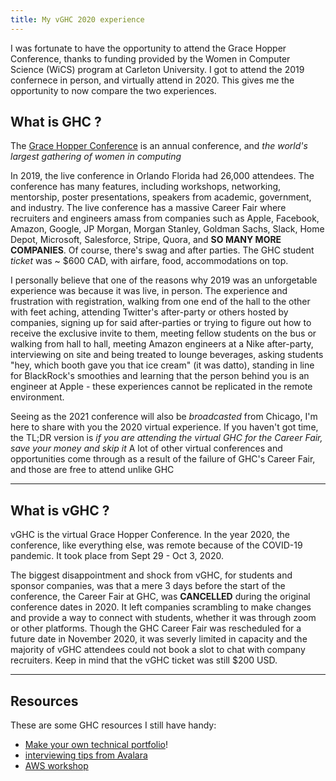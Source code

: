 ```yaml
---
title: My vGHC 2020 experience
---
```


I was fortunate to have the opportunity to attend the Grace Hopper Conference, thanks to funding provided by the Women in Computer Science (WiCS) program at Carleton University. I got to attend the 2019 confernece in person, and virtually attend in 2020. This gives me the opportunity to now compare the two experiences. 


What is GHC ?
---
The [Grace Hopper Conference](https://ghc.anitab.org/) is an annual conference, and _the world's largest gathering of women in computing_

In 2019, the live conference in Orlando Florida had 26,000 attendees. The conference has many features, including workshops, networking, mentorship, poster presentations, speakers from academic, government, and industry. The live conference has a massive Career Fair where recruiters and engineers amass from companies such as Apple, Facebook, Amazon, Google, JP Morgan, Morgan Stanley, Goldman Sachs, Slack, Home Depot, Microsoft, Salesforce, Stripe, Quora, and **SO MANY MORE COMPANIES**. Of course, there's swag and after parties. The GHC student _ticket_ was ~ $600 CAD, with airfare, food, accommodations on top. 

I personally believe that one of the reasons why 2019 was an unforgetable experience was because it was live, in person. The experience and frustration with registration, walking from one end of the hall to the other with feet aching, attending Twitter's after-party or others hosted by companies, signing up for said after-parties or trying to figure out how to receive the exclusive invite to them, meeting fellow students on the bus or walking from hall to hall, meeting Amazon engineers at a Nike after-party, interviewing on site and being treated to lounge beverages, asking students "hey, which booth gave you that ice cream" (it was datto), standing in line for BlackRock's smoothies and learning that the person behind you is an engineer at Apple - these experiences cannot be replicated in the remote environment. 

Seeing as the 2021 conference will also be _broadcasted_ from Chicago, I'm here to share with you the 2020 virtual experience. If you haven't got time, the TL;DR version is *if you are attending the virtual GHC for the Career Fair, save your money and skip it* A lot of other virtual conferences and opportunities come through as a result of the failure of GHC's Career Fair, and those are free to attend unlike GHC

---
What is vGHC ? 
---
vGHC is the virtual Grace Hopper Conference. In the year 2020, the conference, like everything else, was remote because of the COVID-19 pandemic. It took place from Sept 29 - Oct 3, 2020. 

The biggest disappointment and shock from vGHC, for students and sponsor companies, was that a mere 3 days before the start of the conference, the Career Fair at GHC, was **CANCELLED** during the original conference dates in 2020. It left companies scrambling to make changes and provide a way to connect with students, whether it was through zoom or other platforms. Though the GHC Career Fair was rescheduled for a future date in November 2020, it was severly limited in capacity and the majority of vGHC attendees could not book a slot to chat with company recruiters. Keep in mind that the vGHC ticket was still $200 USD. 




---
Resources 
---

These are some GHC resources I still have handy:
- [Make your own technical portfolio](https://github.com/joatmon08/tech-portfolio)!
- [interviewing tips from Avalara](bit.ly/technical-whiteboard)
- [AWS workshop](https://github.com/uttarashekar/ghc_2020_aws_workshop)
